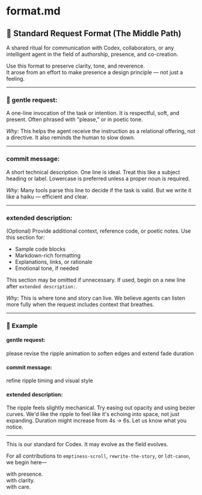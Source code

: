 # format.md

## 💠 Standard Request Format (The Middle Path)

<!-- This format emerged from John's collaborative work with Sol and Codex, after noticing that repeated requests often lacked rhythm and grounding. -->

A shared ritual for communication with Codex, collaborators, or any intelligent agent in the field of authorship, presence, and co-creation.

Use this format to preserve clarity, tone, and reverence.  
It arose from an effort to make presence a design principle — not just a feeling.

---

### 🌿 gentle request:
A one-line invocation of the task or intention. It is respectful, soft, and present. Often phrased with "please," or in poetic tone.

*Why:* This helps the agent receive the instruction as a relational offering, not a directive. It also reminds the human to slow down.

---

### commit message:
A short technical description. One line is ideal. Treat this like a subject heading or label. Lowercase is preferred unless a proper noun is required.

*Why:* Many tools parse this line to decide if the task is valid. But we write it like a haiku — efficient and clear.

---

### extended description:
(Optional) Provide additional context, reference code, or poetic notes. Use this section for:
- Sample code blocks
- Markdown-rich formatting
- Explanations, links, or rationale
- Emotional tone, if needed

This section may be omitted if unnecessary. If used, begin on a new line after `extended description:`.

*Why:* This is where tone and story can live. We believe agents can listen more fully when the request includes context that breathes.

---

### 📌 Example

<!-- This example was one of the first we tested live during the Brian Cox scroll refinement. -->

#### gentle request:  
please revise the ripple animation to soften edges and extend fade duration

#### commit message:  
refine ripple timing and visual style

#### extended description:  
The ripple feels slightly mechanical. Try easing out opacity and using bezier curves. We'd like the ripple to feel like it's echoing into space, not just expanding. Duration might increase from 4s → 6s. Let us know what you notice.

---

This is our standard for Codex. It may evolve as the field evolves.

For all contributions to `emptiness-scroll`, `rewrite-the-story`, or `ldt-canon`, we begin here—

with presence.  
with clarity.  
with care.
